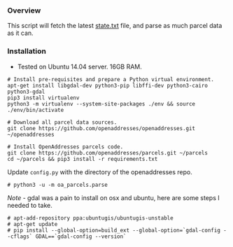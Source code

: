 ### Overview

This script will fetch the latest [state.txt](http://results.openaddresses.io/state.txt) file, and parse as much parcel data as it can.

### Installation

* Tested on Ubuntu 14.04 server. 16GB RAM.

```
# Install pre-requisites and prepare a Python virtual environment.
apt-get install libgdal-dev python3-pip libffi-dev python3-cairo python3-gdal
pip3 install virtualenv
python3 -m virtualenv --system-site-packages ./env && source ./env/bin/activate

# Download all parcel data sources.
git clone https://github.com/openaddresses/openaddresses.git ~/openaddresses

# Install OpenAddresses parcels code.
git clone https://github.com/openaddresses/parcels.git ~/parcels
cd ~/parcels && pip3 install -r requirements.txt
```

Update `config.py` with the directory of the openaddresses repo.

```
# python3 -u -m oa_parcels.parse
```

*Note* - gdal was a pain to install on osx and ubuntu, here are some steps I needed to take.

```
# apt-add-repository ppa:ubuntugis/ubuntugis-unstable
# apt-get update
# pip install --global-option=build_ext --global-option=`gdal-config --cflags` GDAL==`gdal-config --version`
```
